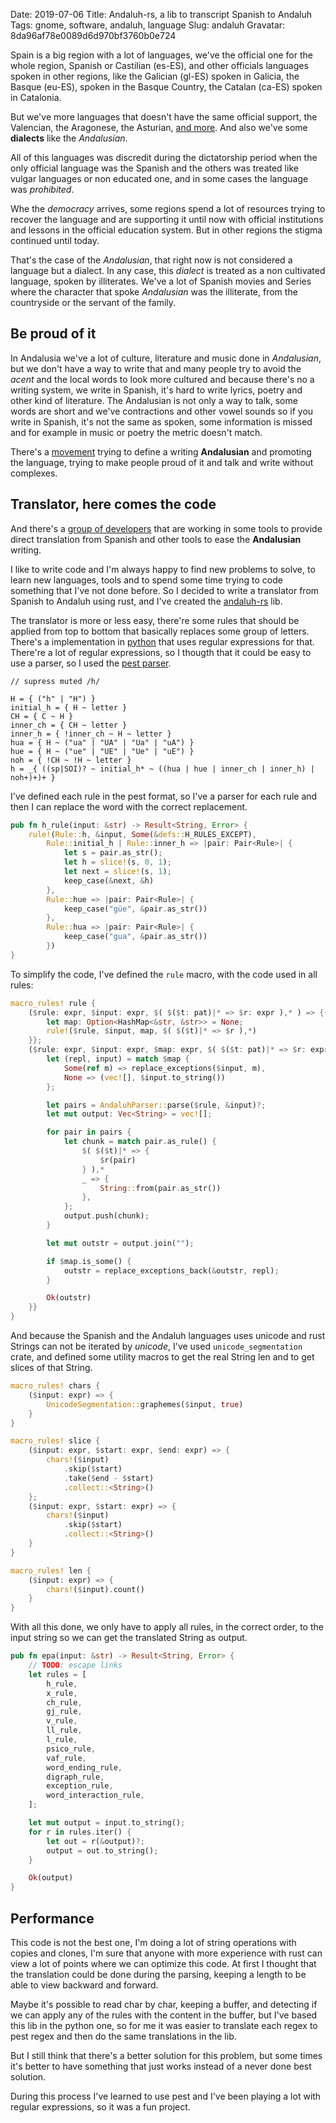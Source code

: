 Date: 2019-07-06
Title: Andaluh-rs, a lib to transcript Spanish to Andaluh
Tags: gnome, software, andaluh, language
Slug: andaluh
Gravatar: 8da96af78e0089d6d970bf3760b0e724

Spain is a big region with a lot of languages, we've the official one for
the whole region, Spanish or Castilian (es-ES), and other officials languages
spoken in other regions, like the Galician (gl-ES) spoken in Galicia,
the Basque (eu-ES), spoken in the Basque Country, the Catalan (ca-ES)
spoken in Catalonia.

But we've more languages that doesn't have the same official support, the
Valencian, the Aragonese, the Asturian, [and more][4]. And also we've some
**dialects** like the *Andalusian*.

All of this languages was discredit during the dictatorship period when the
only official language was the Spanish and the others was treated like
vulgar languages or non educated one, and in some cases the language was
*prohibited*.

Whe the *democracy* arrives, some regions spend a lot of resources trying to
recover the language and are supporting it until now with official institutions
and lessons in the official education system. But in other regions the stigma
continued until today.

That's the case of the *Andalusian*, that right now is not considered a language
but a dialect. In any case, this *dialect* is treated as a non cultivated
language, spoken by illiterates. We've a lot of Spanish movies and Series where
the character that spoke *Andalusian* was the illiterate, from the countryside
or the servant of the family.

## Be proud of it

In Andalusia we've a lot of culture, literature and music done in *Andalusian*,
but we don't have a way to write that and many people try to avoid the *acent*
and the local words to look more cultured and because there's no a writing
system, we write in Spanish, it's hard to write lyrics, poetry and other
kind of literature. The Andalusian is not only a way to talk, some words are
short and we've contractions and other vowel sounds so if you write in Spanish,
it's not the same as spoken, some information is missed and for example in music
or poetry the metric doesn't match.

There's a [movement][1] trying to define a writing **Andalusian** and promoting the
language, trying to make people proud of it and talk and write without complexes.

## Translator, here comes the code

And there's a [group of developers][2] that are working in some tools to provide
direct translation from Spanish and other tools to ease the **Andalusian** writing.

I like to write code and I'm always happy to find new problems to solve, to learn
new languages, tools and to spend some time trying to code something that I've not
done before. So I decided to write a translator from Spanish to Andaluh using rust,
and I've created the [andaluh-rs][3] lib.

The translator is more or less easy, there're some rules that should be applied
from top to bottom that basically replaces some group of letters. There's a
implementation in [python][5] that uses regular expressions for that. There're
a lot of regular expressions, so I thougth that it could be easy to use a parser,
so I used the [pest parser][6].

```
// supress muted /h/

H = { ("h" | "H") }
initial_h = { H ~ letter }
CH = { C ~ H }
inner_ch = { CH ~ letter }
inner_h = { !inner_ch ~ H ~ letter }
hua = { H ~ ("ua" | "UA" | "Ua" | "uA") }
hue = { H ~ ("ue" | "UE" | "Ue" | "uE") }
noh = { !CH ~ !H ~ letter }
h = _{ ((sp|SOI)? ~ initial_h* ~ ((hua | hue | inner_ch | inner_h) | noh+)+)+ }
```

I've defined each rule in the pest format, so I've a parser for each rule
and then I can replace the word with the correct replacement.

```rust
pub fn h_rule(input: &str) -> Result<String, Error> {
    rule!(Rule::h, &input, Some(&defs::H_RULES_EXCEPT),
        Rule::initial_h | Rule::inner_h => |pair: Pair<Rule>| {
            let s = pair.as_str();
            let h = slice!(s, 0, 1);
            let next = slice!(s, 1);
            keep_case(&next, &h)
        },
        Rule::hue => |pair: Pair<Rule>| {
            keep_case("güe", &pair.as_str())
        },
        Rule::hua => |pair: Pair<Rule>| {
            keep_case("gua", &pair.as_str())
        })
}
```

To simplify the code, I've defined the `rule` macro, with the code used in
all rules:

```rust
macro_rules! rule {
    ($rule: expr, $input: expr, $( $($t: pat)|* => $r: expr ),* ) => {{
        let map: Option<HashMap<&str, &str>> = None;
        rule!($rule, $input, map, $( $($t)|* => $r ),*)
    }};
    ($rule: expr, $input: expr, $map: expr, $( $($t: pat)|* => $r: expr ),* ) => {{
        let (repl, input) = match $map {
            Some(ref m) => replace_exceptions($input, m),
            None => (vec![], $input.to_string())
        };

        let pairs = AndaluhParser::parse($rule, &input)?;
        let mut output: Vec<String> = vec![];

        for pair in pairs {
            let chunk = match pair.as_rule() {
                $( $($t)|* => {
                    $r(pair)
                } ),*
                _ => {
                    String::from(pair.as_str())
                },
            };
            output.push(chunk);
        }

        let mut outstr = output.join("");

        if $map.is_some() {
            outstr = replace_exceptions_back(&outstr, repl);
        }

        Ok(outstr)
    }}
}
```

And because the Spanish and the Andaluh languages uses unicode and rust Strings
can not be iterated by *unicode*, I've used `unicode_segmentation` crate, and
defined some utility macros to get the real String len and to get slices of that
String.

```rust
macro_rules! chars {
    ($input: expr) => {
        UnicodeSegmentation::graphemes($input, true)
    }
}

macro_rules! slice {
    ($input: expr, $start: expr, $end: expr) => {
        chars!($input)
            .skip($start)
            .take($end - $start)
            .collect::<String>()
    };
    ($input: expr, $start: expr) => {
        chars!($input)
            .skip($start)
            .collect::<String>()
    }
}

macro_rules! len {
    ($input: expr) => {
        chars!($input).count()
    }
}
```

With all this done, we only have to apply all rules, in the correct order,
to the input string so we can get the translated String as output.

```rust
pub fn epa(input: &str) -> Result<String, Error> {
    // TODO: escape links
    let rules = [
        h_rule,
        x_rule,
        ch_rule,
        gj_rule,
        v_rule,
        ll_rule,
        l_rule,
        psico_rule,
        vaf_rule,
        word_ending_rule,
        digraph_rule,
        exception_rule,
        word_interaction_rule,
    ];

    let mut output = input.to_string();
    for r in rules.iter() {
        let out = r(&output)?;
        output = out.to_string();
    }

    Ok(output)
}
```

## Performance

This code is not the best one, I'm doing a lot of string operations with copies
and clones, I'm sure that anyone with more experience with rust can view a lot
of points where we can optimize this code. At first I thought that the translation
could be done during the parsing, keeping a length to be able to view backward
and forward.

Maybe it's possible to read char by char, keeping a buffer, and detecting if
we can apply any of the rules with the content in the buffer, but I've based
this lib in the python one, so for me it was easier to translate each regex to
pest regex and then do the same translations in the lib.

But I still think that there's a better solution for this problem, but some times
it's better to have something that just works instead of a never done best
solution.

During this process I've learned to use pest and I've been playing a lot with
regular expressions, so it was a fun project.

[1]: https://andaluh.es/
[2]: https://github.com/andalugeeks/
[3]: https://github.com/andalugeeks/andaluh-rs
[4]: https://en.wikipedia.org/wiki/Languages_of_Spain
[5]: https://github.com/andalugeeks/andaluh-py
[6]: https://github.com/pest-parser/pest
